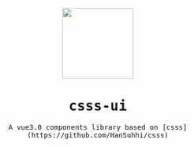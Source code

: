 <p align="center">
  <img width="144px" src="https://hansuhhi.github.io/csss-ui/images/logo.png" />
</p>
<h1 align="center">
  <samp>csss-ui</samp>
</h1>

<p align="center">
  <samp>A vue3.0 components library based on [csss](https://github.com/HanSuhhi/csss)</samp>
</p>

